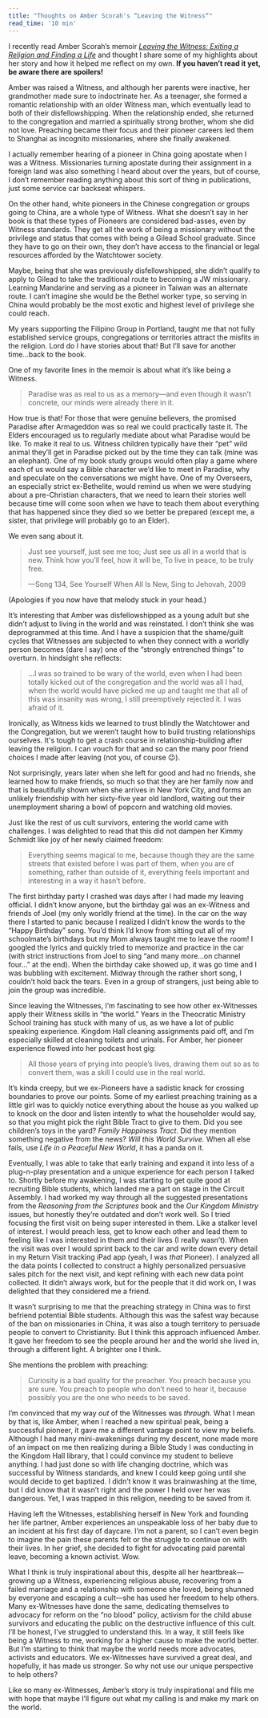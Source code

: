 ```yaml
---
title: "Thoughts on Amber Scorah's “Leaving the Witness“"
read_time: '10 min'
---
```


I recently read Amber Scorah’s memoir [*Leaving the Witness: Exiting a Religion and Finding a Life*](https://a.co/2DpMFkn) and thought I share some of my highlights about her story and how it helped me reflect on my own. **If you haven’t read it yet, be aware there are spoilers!**

Amber was raised a Witness, and although her parents were inactive, her grandmother made sure to indoctrinate her. As a teenager, she formed a romantic relationship with an older Witness man, which eventually lead to both of their disfellowshipping. When the relationship ended, she returned to the congregation and married a spiritually strong brother, whom she did not love. Preaching became their focus and their pioneer careers led them to Shanghai as incognito missionaries, where she finally awakened.

I actually remember hearing of a pioneer in China going apostate when I was a Witness. Missionaries turning apostate during their assignment in a foreign land was also something I heard about over the years, but of course, I don’t remember reading anything about this sort of thing in publications, just some service car backseat whispers.

On the other hand, white pioneers in the Chinese congregation or groups going to China, are a whole type of Witness. What she doesn’t say in her book is that these types of Pioneers are considered bad-asses, even by Witness standards. They get all the work of being a missionary without the privilege and status that comes with being a Gilead School graduate. Since they have to go on their own, they don’t have access to the financial or legal resources afforded by the Watchtower society.

Maybe, being that she was previously disfellowshipped, she didn’t qualify to apply to Gilead to take the traditional route to becoming a JW missionary. Learning Mandarine and serving as a pioneer in Taiwan was an alternate route. I can’t imagine she would be the Bethel worker type, so serving in China would probably be the most exotic and highest level of privilege she could reach.

My years supporting the Filipino Group in Portland, taught me that not fully established service groups, congregations or territories attract the misfits in the religion. Lord do I have stories about that! But I’ll save for another time...back to the book.

One of my favorite lines in the memoir is about what it’s like being a Witness.

> Paradise was as real to us as a memory—and even though it wasn’t concrete, our minds were already there in it.

How true is that! For those that were genuine believers, the promised Paradise after Armageddon was so real we could practically taste it. The Elders encouraged us to regularly mediate about what Paradise would be like. To make it real to us. Witness children typically have their “pet” wild animal they’ll get in Paradise picked out by the time they can talk (mine was an elephant). One of my book study groups would often play a game where each of us would say a Bible character we’d like to meet in Paradise, why and speculate on the conversations we might have. One of my Overseers, an especially strict ex-Bethelite, would remind us when we were studying about a pre-Christian characters, that we need to learn their stories well because time will come soon when we have to teach them about everything that has happened since they died so we better be prepared (except me, a sister, that privilege will probably go to an Elder).

We even sang about it.

> Just see yourself, just see me too;
> Just see us all in a world that is new.
> Think how you’ll feel, how it will be,
> To live in peace, to be truly free.
> 
> —Song 134, See Yourself When All Is New, Sing to Jehovah, 2009

(Apologies if you now have that melody stuck in your head.)

It’s interesting that Amber was disfellowshipped as a young adult but she didn’t adjust to living in the world and was reinstated. I don’t think she was deprogrammed at this time. And I have a suspicion that the shame/guilt cycles that Witnesses are subjected to when they connect with a worldly person becomes (dare I say) one of the “strongly entrenched things” to overturn. In hindsight she reflects:

> ...I was so trained to be wary of the world, even when I had been totally kicked out of the congregation and the world was all I had, when the world would have picked me up and taught me that all of this was insanity was wrong, I still preemptively rejected it. I was afraid of it.

Ironically, as Witness kids we learned to trust blindly the Watchtower and the Congregation, but we weren’t taught how to build trusting relationships ourselves. It's tough to get a crash course in relationship-building after leaving the religion. I can vouch for that and so can the many poor friend choices I made after leaving (not you, of course 😉).

Not surprisingly, years later when she left for good and had no friends, she learned how to make friends, so much so that they are her family now and that is beautifully shown when she arrives in New York City, and forms an unlikely friendship with her sixty-five year old landlord, waiting out their unemployment sharing a bowl of popcorn and watching old movies.

Just like the rest of us cult survivors, entering the world came with challenges. I was delighted to read that this did not dampen her Kimmy Schmidt like joy of her newly claimed freedom:

> Everything seems magical to me, because though they are the same streets that existed before I was part of them, when you are of something, rather than outside of it, everything feels important and interesting in a way it hasn’t before.

The first birthday party I crashed was days after I had made my leaving official. I didn’t know anyone, but the birthday gal was an ex-Witness and friends of Joel (my only worldly friend at the time). In the car on the way there I started to panic because I realized I didn’t know the words to the “Happy Birthday” song. You’d think I’d know from sitting out all of my schoolmate’s birthdays but my Mom always taught me to leave the room! I googled the lyrics and quickly tried to memorize and practice in the car (with strict instructions from Joel to sing “and many more...on channel four...” at the end). When the birthday cake showed up, it was go time and I was bubbling with excitement. Midway through the rather short song, I couldn’t hold back the tears. Even in a group of strangers, just being able to join the group was incredible. 

Since leaving the Witnesses, I’m fascinating to see how other ex-Witnesses apply their Witness skills in “the world.” Years in the Theocratic Ministry School training has stuck with many of us, as we have a lot of public speaking experience. Kingdom Hall cleaning assignments paid off, and I’m especially skilled at cleaning toilets and urinals. For Amber, her pioneer experience flowed into her podcast host gig:

> All those years of prying into people’s lives, drawing them out so as to convert them, was a skill I could use in the real world.

It’s kinda creepy, but we ex-Pioneers have a sadistic knack for crossing boundaries to prove our points. Some of my earliest preaching training as a little girl was to quickly notice everything about the house as you walked up to knock on the door and listen intently to what the householder would say, so that you might pick the right Bible Tract to give to them. Did you see children’s toys in the yard? *Family Happiness Tract*. Did they mention something negative from the news? *Will this World Survive.* When all else fails, use *Life in a Peaceful New World*, it has a panda on it.

Eventually, I was able to take that early training and expand it into less of a plug-n-play presentation and a unique experience for each person I talked to. Shortly before my awakening, I was starting to get quite good at recruiting Bible students, which landed me a part on stage in the Circuit Assembly. I had worked my way through all the suggested presentations from the *Reasoning from the Scriptures* book and the *Our Kingdom Ministry* issues, but honestly they’re outdated and don’t work well. So I tried focusing the first visit on being super interested in them. Like a stalker level of interest. I would preach less, get to know each other and lead them to feeling like I was interested in them and their lives (I really wasn’t). When the visit was over I would sprint back to the car and write down every detail in my Return Visit tracking iPad app (yeah, I was *that* Pioneer). I analyzed all the data points I collected to construct a highly personalized persuasive sales pitch for the next visit, and kept refining with each new data point collected. It didn’t always work, but for the people that it did work on, I was delighted that they considered me a friend.

It wasn’t surprising to me that the preaching strategy in China was to first befriend potential Bible students. Although this was the safest way because of the ban on missionaries in China, it was also a tough territory to persuade people to convert to Christianity. But I think this approach influenced Amber. It gave her freedom to see the people around her and the world she lived in, through a different light. A brighter one I think.

She mentions the problem with preaching:

> Curiosity is a bad quality for the preacher. You preach because you are sure. You preach to people who don’t need to hear it, because possibly you are the one who needs to be saved.

I’m convinced that my way *out* of the Witnesses was *through*. What I mean by that is, like Amber, when I reached a new spiritual peak, being a successful pioneer, it gave me a different vantage point to view my beliefs. Although I had many mini-awakenings during my descent, none made more of an impact on me then realizing during a Bible Study I was conducting in the Kingdom Hall library, that I could convince my student to believe anything. I had just done so with life changing doctrine, which was successful by Witness standards, and knew I could keep going until she would decide to get baptized. I didn’t know it was brainwashing at the time, but I did know that it wasn’t right and the power I held over her was dangerous. Yet, I was trapped in this religion, needing to be saved from it.

Having left the Witnesses, establishing herself in New York and founding her life partner, Amber experiences an unspeakable loss of her baby due to an incident at his first day of daycare. I’m not a parent, so I can’t even begin to imagine the pain these parents felt or the struggle to continue on with their lives. In her grief, she decided to fight for advocating paid parental leave, becoming a known activist. Wow.

What I think is truly inspirational about this, despite all her heartbreak—growing up a Witness, experiencing religious abuse, recovering from a failed marriage and a relationship with someone she loved, being shunned by everyone and escaping a cult—she has used her freedom to help others. Many ex-Witnesses have done the same, dedicating themselves to advocacy for reform on the “no blood” policy, activism for the child abuse survivors and educating the public on the destructive influence of this cult. I’ll be honest, I’ve struggled to understand this. In a way, it still feels like being a Witness to me, working for a higher cause to make the world better. But I’m starting to think that maybe the world needs more advocates, activists and educators. We ex-Witnesses have survived a great deal, and hopefully, it has made us stronger. So why not use our unique perspective to help others?

Like so many ex-Witnesses, Amber’s story is truly inspirational and fills me with hope that maybe I’ll figure out what my calling is and make my mark on the world.
